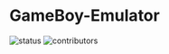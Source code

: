 # GameBoy-Emulator
![status](https://img.shields.io/badge/status-in_progress-yellow)
![contributors](https://img.shields.io/badge/contributors-welcome-brightgreen)

